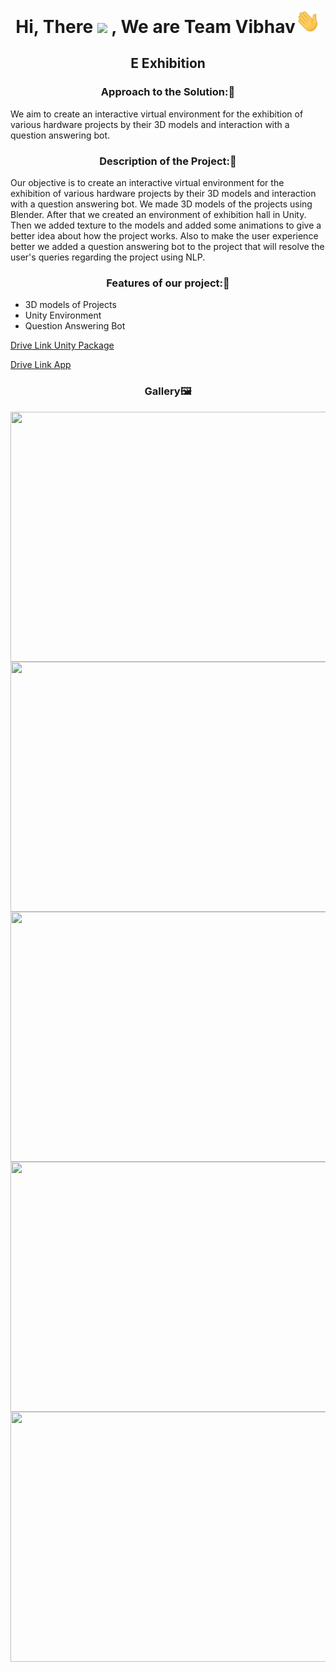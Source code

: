 <h1 align="Center">  Hi, There <img src="https://media.giphy.com/media/WUlplcMpOCEmTGBtBW/giphy.gif" width="40px"> , We are Team Vibhav<img src="https://raw.githubusercontent.com/ABSphreak/ABSphreak/master/gifs/Hi.gif" width="40px" /> </h1>

<h2 align="Center">E Exhibition</h2>

<h3 align="Center">Approach to the Solution:🚀</h3>
We aim to create an interactive virtual environment for the exhibition of various hardware projects by their 3D models and interaction with a question answering bot.


<h3 align="Center">Description of the Project:📜</h3>
Our objective is to create an interactive virtual environment for the exhibition of various hardware projects by their 3D models and interaction with a question answering bot.
We made 3D models of the projects using Blender. After that we created an environment of exhibition hall in Unity. Then we added texture to the models and added some animations to give a better idea about how the project works. 
Also to make the user experience better we added a question answering bot to the project that will resolve the user's queries regarding the project using NLP.

<h3 align="Center">Features of our project:📌</h3>
<ul>
  <li>3D models of Projects</li>
  <li>Unity Environment</li>
  <li>Question Answering Bot</li>
  </ul>
  <a href="https://drive.google.com/file/d/18CcO8MWUKsZiyKbt3rJaeZZYFkTKZML1/view?usp=sharing">Drive Link Unity Package</a>
  
  <a href="https://drive.google.com/file/d/1AuYuFhCARi2QCO_YMXcf7_wGuKDGnOON/view?usp=sharing">Drive Link App</a>
<h3 align ="Center">Gallery🖼️</h3>
<img align="center" src="https://user-images.githubusercontent.com/62131484/113946195-72132000-9825-11eb-8238-e75c609aa03e.png" width = "900" height="400" >
<img align="center" src="https://user-images.githubusercontent.com/62131484/113946188-6f182f80-9825-11eb-965e-af73f6156f50.png" width="900" height="400" >
<img align="center" src = "https://user-images.githubusercontent.com/62131484/113946179-6aec1200-9825-11eb-86b9-47d8c284f2c6.png" width = "900" height="400" >
<img align="center" src = "https://user-images.githubusercontent.com/62131484/113946185-6e7f9900-9825-11eb-9411-3ab64db97d20.png"  width = "900" height="400" >
<img align="center" src = "https://user-images.githubusercontent.com/62131484/113946193-717a8980-9825-11eb-94e3-670b2766f052.png"  width = "900" height="400" >




